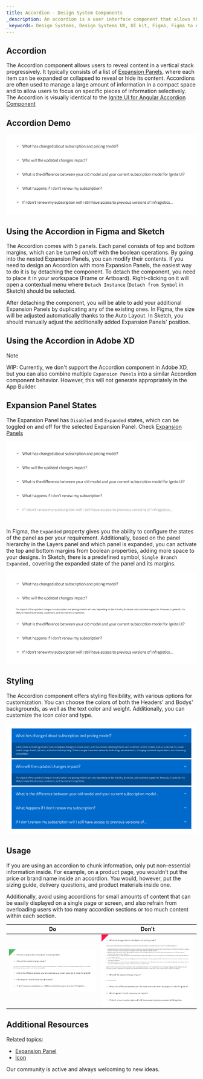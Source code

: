```yaml
---
title: Accordion - Design System Components
_description: An accordion is a user interface component that allows the user to hide or reveal content.
_keywords: Design Systems, Design Systems UX, UI kit, Figma, Figma to Angular, Export code from Figma, Figma to HTML, Figma UI kits, Sketch, Ignite UI for Angular, Sketch to Angular, Angular, Angular Design System, Export code from Sketch, Design Kits for Angular, Sketch HTML, Sketch to HTML, Sketch UI kits, Adobe XD, Adobe XD to Angular, Export code from Adobe XD, Adobe XD to HTML, Adobe XD UI kits
---
```


## Accordion

The Accordion component allows users to reveal content in a vertical stack progressively. It typically consists of a list of [Expansion Panels](expansion-panel.md), where each item can be expanded or collapsed to reveal or hide its content. Accordions are often used to manage a large amount of information in a compact space and to allow users to focus on specific pieces of information selectively. The Accordion is visually identical to the [Ignite UI for Angular Accordion Component](https://www.infragistics.com/products/ignite-ui-angular/angular/components/accordion)

## Accordion Demo

<img class="responsive-img" src="../images/accordion_demo.png" srcset="../images/accordion_demo@2x.png 2x" />

## Using the Accordion in Figma and Sketch

The Accordion comes with 5 panels. Each panel consists of top and bottom margins, which can be turned on/off with the boolean operations. By going into the nested Expansiоn Panels, you can modify their contents. If you need to design an Accordion with more Expansion Panels, the easiest way to do it is by detaching the component. To detach the component, you need to place it in your workspace (Frame or Artboard). Right-clicking on it will open a contextual menu where `Detach Instance` (`Detach from Symbol` in Sketch) should be selected.

After detaching the component, you will be able to add your additional Expansion Panels by duplicating any of the existing ones. In Figma, the size will be adjusted automatically thanks to the Auto Layout. In Sketch, you should manually adjust the additionally added Expansion Panels' position.

## Using the Accordion in Adobe XD

> [!NOTE]
> WIP: Currently, we don't support the Accordion component in Adobe XD, but you can also combine multiple `Expansion Panels` into a similar Accordion component behavior. However, this will not generate appropriately in the App Builder.

## Expansion Panel States

The Expansion Panel has `Disabled` and `Expanded` states, which can be toggled on and off for the selected Expansion Panel. Check [Expansion Panels](expansion-panel.md)

<img class="responsive-img" src="../images/accordion_disabled-panel.png" srcset="../images/accordion_disabled-panel@2x.png 2x" />

In Figma, the `Expanded` property gives you the ability to configure the states of the panel as per your requirement. Additionally, based on the panel hierarchy in the Layers panel and which panel is expanded, you can activate the top and bottom margins from boolean properties, adding more space to your designs. In Sketch, there is a predefined symbol, `Single Branch Expanded,` covering the expanded state of the panel and its margins.

<img class="responsive-img" src="../images/accordion_expanded-panel.png" srcset="../images/accordion_expanded-panel@2x.png 2x" />

## Styling

The Accordion component offers styling flexibility, with various options for customization. You can choose the colors of both the Headers' and Bodys' backgrounds, as well as the text color and weight. Additionally, you can customize the icon color and type.

<img class="responsive-img" src="../images/accordion_styling.png" srcset="../images/accordion_styling@2x.png 2x" />

## Usage

If you are using an accordion to chunk information, only put non-essential information inside. For example, on a product page, you wouldn’t put the price or brand name inside an accordion. You would, however, put the sizing guide, delivery questions, and product materials inside one.

Additionally, avoid using accordions for small amounts of content that can be easily displayed on a single page or screen, and also refrain from overloading users with too many accordion sections or too much content within each section.

| Do                                                                             | Don't                                                                              |
| ------------------------------------------------------------------------------ | ---------------------------------------------------------------------------------- |
| <img class="responsive-img" src="../images/accordion_do1.png" srcset="../images/accordion_do1@2x.png 2x" /> | <img class="responsive-img" src="../images/accordion_dont1.png" srcset="../images/accordion_dont1@2x.png 2x" /> |

## Additional Resources

Related topics:

- [Expansion Panel](expansion-panel.md)
- [Icon](icon.md)

Our community is active and always welcoming to new ideas.
